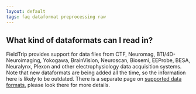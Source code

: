```yaml
---
layout: default
tags: faq dataformat preprocessing raw
---
```


## What kind of dataformats can I read in?

FieldTrip provides support for data files from CTF, Neuromag, BTI/4D-Neuroimaging, Yokogawa, BrainVision, Neuroscan, Biosemi, EEProbe, BESA, Neuralynx, Plexon and other electrophysiology data acquisition systems. Note that new dataformats are being added all the time, so the information here is likely to be outdated. There is a separate page on [supported data formats](/dataformat), please look there for more details.


